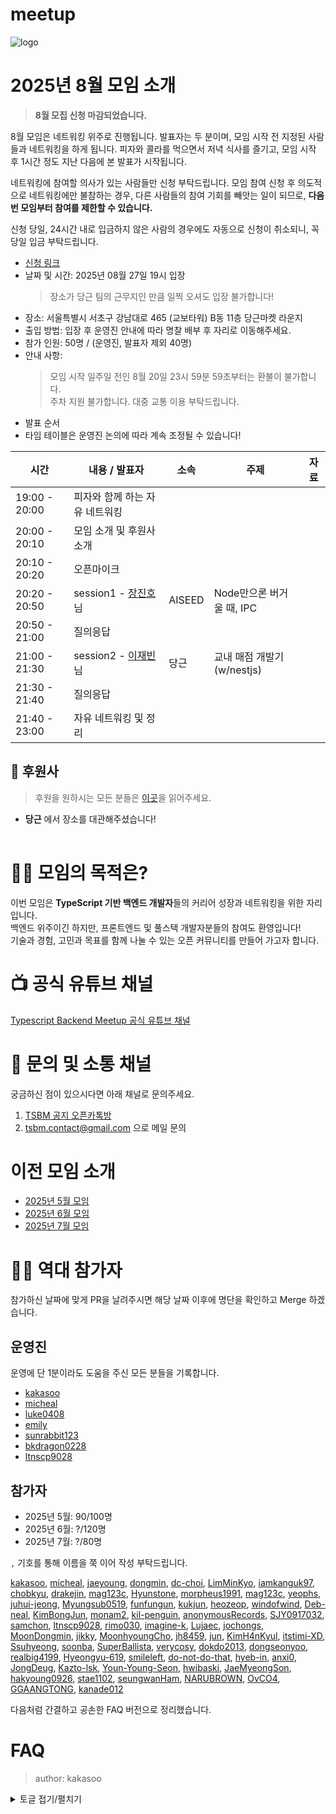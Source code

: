 # meetup

![logo](./public/logo/banner.png)

# 2025년 8월 모임 소개

> **8월 모집 신청 마감되었습니다.**

8월 모임은 네트워킹 위주로 진행됩니다. 발표자는 두 분이며, 모임 시작 전 지정된 사람들과 네트워킹을 하게 됩니다. 피자와 콜라를 먹으면서 저녁 식사를 즐기고, 모임 시작 후 1시간 정도 지난 다음에 본 발표가 시작됩니다.

네트워킹에 참여할 의사가 있는 사람들만 신청 부탁드립니다. 모임 참여 신청 후 의도적으로 네트워킹에만 불참하는 경우, 다른 사람들의 참여 기회를 빼앗는 일이 되므로, **다음 번 모임부터 참여를 제한할 수 있습니다.**

신청 당일, 24시간 내로 입금하지 않은 사람의 경우에도 자동으로 신청이 취소되니, 꼭 당일 입금 부탁드립니다.

- [신청 링크](https://event-us.kr/tsbackendmeetup/event/110058)
- 날짜 및 시간: 2025년 08월 27일 19시 입장
  > 장소가 당근 팀의 근무지인 만큼 일찍 오셔도 입장 불가합니다!
- 장소: 서울특별시 서초구 강남대로 465 (교보타워) B동 11층 당근마켓 라운지
- 출입 방법: 입장 후 운영진 안내에 따라 명찰 배부 후 자리로 이동해주세요.
- 참가 인원: 50명 / (운영진, 발표자 제외 40명)
- 안내 사항:
  > 모임 시작 일주일 전인 8월 20일 23시 59분 59초부터는 환불이 불가합니다.  
  > 주차 지원 불가합니다. 대중 교통 이용 부탁드립니다.
- 발표 순서
- 타임 테이블은 운영진 논의에 따라 계속 조정될 수 있습니다!

| 시간          | 내용 / 발표자                                                | 소속   | 주제                        | 자료 |
| ------------- | ------------------------------------------------------------ | ------ | --------------------------- | ---- |
| 19:00 - 20:00 | 피자와 함께 하는 자유 네트워킹                               |        |                             |      |
| 20:00 - 20:10 | 모임 소개 및 후원사 소개                                     |        |                             |      |
| 20:10 - 20:20 | 오픈마이크                                                   |        |                             |      |
| 20:20 - 20:50 | session1 - [장진호](https://www.linkedin.com/in/verycosy/)님 | AISEED | Node만으론 버거울 때, IPC   |      |
| 20:50 - 21:00 | 질의응답                                                     |        |                             |      |
| 21:00 - 21:30 | session2 - [이재빈](https://www.linkedin.com/in/javien/)님   | 당근   | 교내 매점 개발기 (w/nestjs) |      |
| 21:30 - 21:40 | 질의응답                                                     |        |                             |      |
| 21:40 - 23:00 | 자유 네트워킹 및 정리                                        |        |                             |      |

## 🏢 후원사

> 후원을 원하시는 모든 분들은 [이곳](https://github.com/ts-backend-meetup-ts/meetup/blob/main/CONTRIBUTING.md)을 읽어주세요.

- **당근** 에서 장소를 대관해주셨습니다!

<table>
  <tr>
  </tr>
</table>

# 🧑‍💻 모임의 목적은?

이번 모임은 **TypeScript 기반 백엔드 개발자**들의 커리어 성장과 네트워킹을 위한 자리입니다.  
백엔드 위주이긴 하지만, 프론트엔드 및 풀스택 개발자분들의 참여도 환영입니다!  
기술과 경험, 고민과 목표를 함께 나눌 수 있는 오픈 커뮤니티를 만들어 가고자 합니다.

# 📺 공식 유튜브 채널

[Typescript Backend Meetup 공식 유튜브 채널](https://youtube.com/@typescriptbackend)

# 💬 문의 및 소통 채널

궁금하신 점이 있으시다면 아래 채널로 문의주세요.

1. [TSBM 공지 오픈카톡방](https://open.kakao.com/o/gKXJtxEh)
2. tsbm.contact@gmail.com 으로 메일 문의

# 이전 모임 소개

- [2025년 5월 모임](./public/2505/README.md)
- [2025년 6월 모임](./public/2506/README.md)
- [2025년 7월 모임](./public/2507/README.md)

# 🧑‍💻 역대 참가자

참가하신 날짜에 맞게 PR을 날려주시면 해당 날짜 이후에 명단을 확인하고 Merge 하겠습니다.

## 운영진

운영에 단 1분이라도 도움을 주신 모든 분들을 기록합니다.

- [kakasoo](https://github.com/kakasoo)
- [micheal](https://github.com/8471919)
- [luke0408](https://github.com/luke0408)
- [emily](https://github.com/emily-uiux)
- [sunrabbit123](https://github.com/sunrabbit123)
- [bkdragon0228](https://github.com/bkdragon0228)
- [ltnscp9028](https://github.com/ltnscp9028)

## 참가자

- 2025년 5월: 90/100명
- 2025년 6월: ?/120명
- 2025년 7월: ?/80명

`,` 기호를 통해 이름을 쭉 이어 작성 부탁드립니다.

[kakasoo](https://github.com/kakasoo),
[micheal](https://github.com/8471919),
[jaeyoung](https://github.com/Yu-Jaeyoung),
[dongmin](https://github.com/MoonDongmin),
[dc-choi](https://github.com/dc-choi),
[LimMinKyo](https://github.com/LimMinKyo),
[iamkanguk97](https://github.com/iamkanguk97),
[chobkyu](https://github.com/chobkyu),
[drakejin](https://github.com/drakejin),
[mag123c](https://github.com/mag123c),
[Hyunstone](https://github.com/Hyunstone),
[morpheus1991](https://github.com/morpheus1991),
[mag123c](https://github.com/mag123c),
[yeophs](https://github.com/yeophs),
[juhui-jeong](https://github.com/juhui-jeong),
[Myungsub0519](https://github.com/Myungsub0519),
[funfungun](https://github.com/funfungun),
[kukjun](https://github.com/kukjun),
[heozeop](https://github.com/heozeop),
[windofwind](https://github.com/windofwind),
[Deb-neal](https://github.com/Deb-neal),
[KimBongJun](https://github.com/Brazen-Story),
[monam2](https://github.com/monam2),
[kil-penguin](https://github.com/kilhyeonjun),
[anonymousRecords](https://github.com/anonymousRecords),
[SJY0917032](https://github.com/SJY0917032),
[samchon](https://github.com/samchon),
[ltnscp9028](https://github.com/ltnscp9028),
[rimo030](https://github.com/rimo030),
[imagine-k](https://github.com/imagine-k),
[Lujaec](https://github.com/Lujaec),
[jochongs](https://github.com/jochongs),
[MoonDongmin](https://github.com/MoonDongmin),
[jikky](https://github.com/jjikky),
[MoonhyoungCho](https://github.com/echo26),
[jh8459](https://github.com/jh8459),
[jun](https://github.com/dong-jun-shin),
[KimH4nKyul](https://github.com/KimH4nKyul),
[itstimi-XD](https://github.com/itstimi-XD),
[Ssuhyeong](https://github.com/Ssuhyeong),
[soonba](https://github.com/soonba),
[SuperBallista](https://github.com/SuperBallista),
[verycosy](https://github.com/verycosy),
[dokdo2013](https://github.com/dokdo2013),
[dongseonyoo](https://github.com/dongseonyoo),
[realbig4199](https://github.com/realbig4199),
[Hyeongyu-619](https://github.com/Hyeongyu-619),
[smileleft](https://github.com/smileleft),
[do-not-do-that](https://github.com/do-not-do-that),
[hyeb-in](https://github.com/hyeb-in),
[anxi0](https://github.com/anxi0),
[JongDeug](https://github.com/JongDeug),
[Kazto-lsk](https://github.com/Kazto-lsk),
[Youn-Young-Seon](https://github.com/Youn-Young-Seon),
[hwibaski](https://github.com/hwibaski),
[JaeMyeongSon](https://github.com/JaeMyeongSon),
[hakyoung0926](https://github.com/hakyoung0926),
[stae1102](https://github.com/stae1102),
[seungwanHam](https://github.com/seungwanHam),
[NARUBROWN](https://github.com/NARUBROWN),
[OvCO4](https://github.com/OvCO4),
[GGAANGTONG](https://github.com/GGAANGTONG),
[kanade012](https://github.com/kanade012)

다음처럼 간결하고 공손한 FAQ 버전으로 정리했습니다.

# FAQ

> author: kakasoo

<details>
  <summary>토글 접기/펼치기</summary>
  <div>

## Q1. 장소가 불편했어요.

장소는 후원받아 사용하고 있습니다. 불편하셨다면 인원 대비 공간이 협소했을 가능성이 큽니다. 구체적인 불편 사항을 알려주시면 다음 모임에 참고하겠습니다.

## Q2. 발표 내용이 부족해요.

발표자는 경험과 지식을 나누기 위해 참여하며, 교육자가 아닙니다. 다소 부족하더라도 응원 부탁드리며, 앞으로 최소한의 가이드 제공을 통해 개선하겠습니다.

## Q3. 네트워킹이 어려워요.

많은 분들이 네트워킹을 어려워하지만, 용기 내어 먼저 말을 걸어보시면 서로 좋은 기회가 될 것입니다. 모임은 한 달에 한 번뿐이니 적극적으로 대화 나눠보시길 권합니다.

## Q4. 친한 사람들끼리만 대화해요.

겉보기에 친해 보이더라도 대부분은 처음 만난 경우가 많습니다. 편하게 다가가 주시면 감사하겠습니다.

## Q5. 장소 안내가 부족했어요.

안내 부족은 운영진의 책임입니다. 매번 새로운 장소를 찾다 보니 미흡한 점이 있었습니다. 재방문 시에는 더욱 정확히 안내드리겠습니다.

## Q6. 발표 자료를 미리 공유해주세요.

발표자의 준비 상황을 존중해 당일 전까지 요청하지 않습니다. 다만 발표자가 사전에 제공할 경우, 미리 공유해드리겠습니다.

  </div>
</details>
